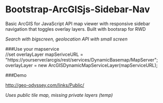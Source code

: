 Bootstrap-ArcGISjs-Sidebar-Nav
=============================

Basic ArcGIS for JavaScript API map viewer with responsive sidebar navigation
that toggles overlay layers.  Built with bootsrap for RWD

*Search with bigscreen, geolocation API with small screen*

###Use your mapservice     
    //set overlayLayer
    mapSerivceURL = "https://yourserver/arcgis/rest/services/DynamicBasemap/MapServer";
    overlayLayer = new ArcGISDynamicMapServiceLayer(mapServiceURL);
    
###Demo

http://geo-odyssey.com/links/Public/

*Uses public tile map, missing private layers (temp)*
